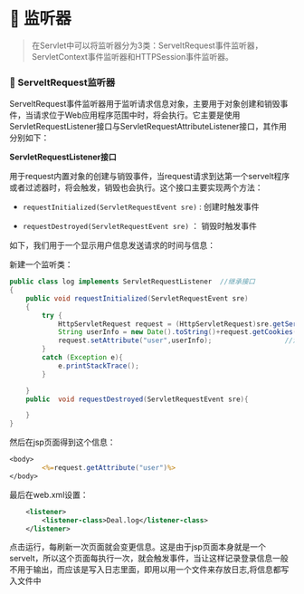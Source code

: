 # :santa: 监听器

>在Servlet中可以将监听器分为3类：ServeltRequest事件监听器，ServletContext事件监听器和HTTPSession事件监听器。

### :christmas_tree: ServeltRequest监听器 ###

ServeltRequest事件监听器用于监听请求信息对象，主要用于对象创建和销毁事件，当请求位于Web应用程序范围中时，将会执行。它主要是使用ServletRequestListener接口与ServletRequestAttributeListener接口，其作用分别如下：

**ServletRequestListener接口**

用于request内置对象的创建与销毁事件，当request请求到达第一个servelt程序或者过滤器时，将会触发，销毁也会执行。这个接口主要实现两个方法：

  * `requestInitialized(ServletRequestEvent sre)` : 创建时触发事件
  
  * `requestDestroyed(ServletRequestEvent sre)` ： 销毁时触发事件

如下，我们用于一个显示用户信息发送请求的时间与信息：


新建一个监听类：

```java
public class log implements ServletRequestListener  //继承接口
{
    public void requestInitialized(ServletRequestEvent sre)
    {
        try {
            HttpServletRequest request = (HttpServletRequest)sre.getServletRequest();  //获取request对象
            String userInfo = new Date().toString()+request.getCookies()[0].getName();  //获取第一个Cookies信息
            request.setAttribute("user",userInfo);                  //添加变量
        }
        catch (Exception e){
            e.printStackTrace();
        }

    }
    public  void requestDestroyed(ServletRequestEvent sre){

    }
}
```

然后在jsp页面得到这个信息：

```jsp
<body>
        <%=request.getAttribute("user")%>
</body>
```

最后在web.xml设置：

```xml
    <listener>
        <listener-class>Deal.log</listener-class>
    </listener>
```

点击运行，每刷新一次页面就会变更信息。这是由于jsp页面本身就是一个servelt，所以这个页面每执行一次，就会触发事件，当让这样记录登录信息一般不用于输出，而应该是写入日志里面，即用以用一个文件来存放日志,将信息都写入文件中

```java

```











